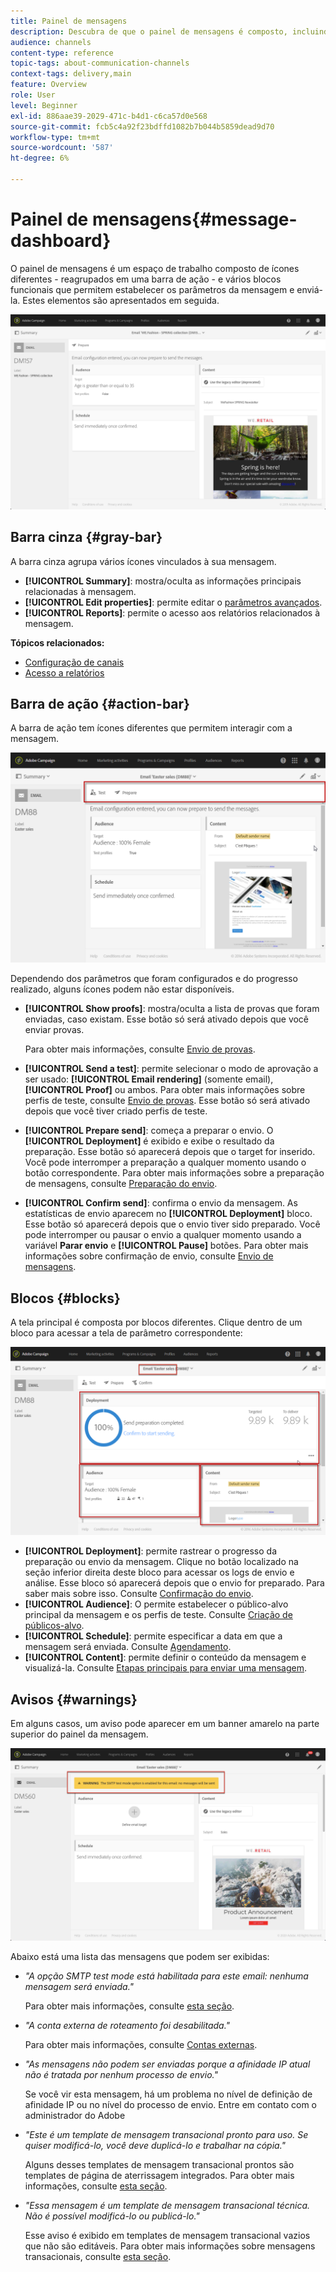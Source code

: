 ```yaml
---
title: Painel de mensagens
description: Descubra de que o painel de mensagens é composto, incluindo a barra de ação e os vários blocos funcionais.
audience: channels
content-type: reference
topic-tags: about-communication-channels
context-tags: delivery,main
feature: Overview
role: User
level: Beginner
exl-id: 886aae39-2029-471c-b4d1-c6ca57d0e568
source-git-commit: fcb5c4a92f23bdffd1082b7b044b5859dead9d70
workflow-type: tm+mt
source-wordcount: '587'
ht-degree: 6%

---
```


# Painel de mensagens{#message-dashboard}

O painel de mensagens é um espaço de trabalho composto de ícones diferentes - reagrupados em uma barra de ação - e vários blocos funcionais que permitem estabelecer os parâmetros da mensagem e enviá-la. Estes elementos são apresentados em seguida.

![](assets/delivery_dashboard_2.png)

## Barra cinza {#gray-bar}

A barra cinza agrupa vários ícones vinculados à sua mensagem.

* **[!UICONTROL Summary]**: mostra/oculta as informações principais relacionadas à mensagem.
* **[!UICONTROL Edit properties]**: permite editar o [parâmetros avançados](../../administration/using/configuring-email-channel.md#list-of-email-properties).
* **[!UICONTROL Reports]**: permite o acesso aos relatórios relacionados à mensagem.

**Tópicos relacionados:**

* [Configuração de canais](../../administration/using/about-channel-configuration.md)
* [Acesso a relatórios](../../reporting/using/about-dynamic-reports.md)

## Barra de ação {#action-bar}

A barra de ação tem ícones diferentes que permitem interagir com a mensagem.

![](assets/delivery_dashboard_4.png)

Dependendo dos parâmetros que foram configurados e do progresso realizado, alguns ícones podem não estar disponíveis.

* **[!UICONTROL Show proofs]**: mostra/oculta a lista de provas que foram enviadas, caso existam. Esse botão só será ativado depois que você enviar provas.

   Para obter mais informações, consulte [Envio de provas](../../sending/using/sending-proofs.md).

* **[!UICONTROL Send a test]**: permite selecionar o modo de aprovação a ser usado: **[!UICONTROL Email rendering]** (somente email), **[!UICONTROL Proof]** ou ambos. Para obter mais informações sobre perfis de teste, consulte [Envio de provas](../../sending/using/sending-proofs.md). Esse botão só será ativado depois que você tiver criado perfis de teste.

* **[!UICONTROL Prepare send]**: começa a preparar o envio. O **[!UICONTROL Deployment]** é exibido e exibe o resultado da preparação. Esse botão só aparecerá depois que o target for inserido. Você pode interromper a preparação a qualquer momento usando o botão correspondente. Para obter mais informações sobre a preparação de mensagens, consulte [Preparação do envio](../../sending/using/preparing-the-send.md).

* **[!UICONTROL Confirm send]**: confirma o envio da mensagem. As estatísticas de envio aparecem no **[!UICONTROL Deployment]** bloco. Esse botão só aparecerá depois que o envio tiver sido preparado. Você pode interromper ou pausar o envio a qualquer momento usando a variável **Parar envio** e **[!UICONTROL Pause]** botões. Para obter mais informações sobre confirmação de envio, consulte [Envio de mensagens](../../sending/using/confirming-the-send.md).

## Blocos {#blocks}

A tela principal é composta por blocos diferentes. Clique dentro de um bloco para acessar a tela de parâmetro correspondente:

![](assets/delivery_dashboard_3.png)

* **[!UICONTROL Deployment]**: permite rastrear o progresso da preparação ou envio da mensagem. Clique no botão localizado na seção inferior direita deste bloco para acessar os logs de envio e análise. Esse bloco só aparecerá depois que o envio for preparado. Para saber mais sobre isso. Consulte [Confirmação do envio](../../sending/using/confirming-the-send.md).
* **[!UICONTROL Audience]**: O permite estabelecer o público-alvo principal da mensagem e os perfis de teste. Consulte [Criação de públicos-alvo](../../audiences/using/creating-audiences.md).
* **[!UICONTROL Schedule]**: permite especificar a data em que a mensagem será enviada. Consulte [Agendamento](../../sending/using/about-scheduling-messages.md).
* **[!UICONTROL Content]**: permite definir o conteúdo da mensagem e visualizá-la. Consulte [Etapas principais para enviar uma mensagem](../../channels/using/key-steps-to-send-a-message.md).

## Avisos {#warnings}

Em alguns casos, um aviso pode aparecer em um banner amarelo na parte superior do painel da mensagem.

![](assets/delivery_dashboard_warnings.png)

Abaixo está uma lista das mensagens que podem ser exibidas:

* *&quot;A opção SMTP test mode está habilitada para este email: nenhuma mensagem será enviada.&quot;*

   Para obter mais informações, consulte [esta seção](../../administration/using/configuring-email-channel.md#smtp-test-mode).

* *&quot;A conta externa de roteamento foi desabilitada.&quot;*

   Para obter mais informações, consulte [Contas externas](../../administration/using/external-accounts.md).

* *&quot;As mensagens não podem ser enviadas porque a afinidade IP atual não é tratada por nenhum processo de envio.&quot;*

   Se você vir esta mensagem, há um problema no nível de definição de afinidade IP ou no nível do processo de envio. Entre em contato com o administrador do Adobe 

* *&quot;Este é um template de mensagem transacional pronto para uso. Se quiser modificá-lo, você deve duplicá-lo e trabalhar na cópia.&quot;*

   Alguns desses templates de mensagem transacional prontos são templates de página de aterrissagem integrados. Para obter mais informações, consulte [esta seção](../../channels/using/landing-page-templates.md).

* *&quot;Essa mensagem é um template de mensagem transacional técnica. Não é possível modificá-lo ou publicá-lo.&quot;*

   Esse aviso é exibido em templates de mensagem transacional vazios que não são editáveis. Para obter mais informações sobre mensagens transacionais, consulte [esta seção](../../channels/using/getting-started-with-transactional-msg.md).
